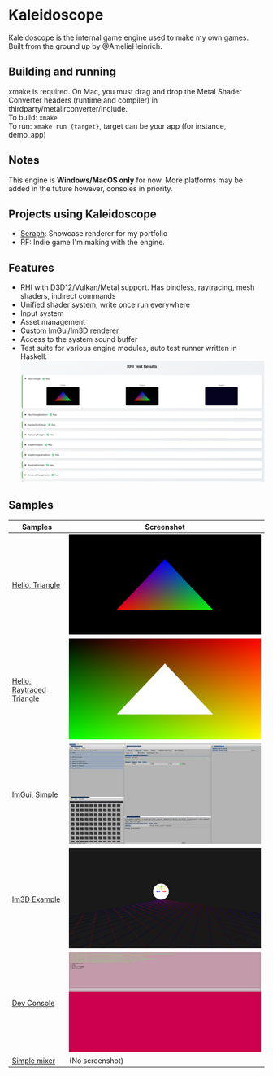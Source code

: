 # Kaleidoscope

Kaleidoscope is the internal game engine used to make my own games. Built from the ground up by @AmelieHeinrich.

## Building and running

xmake is required. On Mac, you must drag and drop the Metal Shader Converter headers (runtime and compiler) in thirdparty/metalirconverter/Include.\
To build: `xmake`\
To run: `xmake run {target}`, target can be your app (for instance, demo_app)

## Notes

This engine is **Windows/MacOS only** for now. More platforms may be added in the future however, consoles in priority.

## Projects using Kaleidoscope

- [Seraph](https://github.com/AmelieHeinrich/Seraph): Showcase renderer for my portfolio
- RF: Indie game I'm making with the engine.

## Features

- RHI with D3D12/Vulkan/Metal support. Has bindless, raytracing, mesh shaders, indirect commands
- Unified shader system, write once run everywhere
- Input system
- Asset management
- Custom ImGui/Im3D renderer
- Access to the system sound buffer
- Test suite for various engine modules, auto test runner written in Haskell: ![](.github/test.png)

## Samples

| Samples | Screenshot |
| -------- | ------- |
| [Hello, Triangle](code/samples/triangle/) | ![](.github/s_tri.png) |
| [Hello, Raytraced Triangle](code/samples/raytracing_simple/) | ![](.github/s_ray.png) |
| [ImGui, Simple](code/samples/imgui_simple/) | ![](.github/s_gui.png) |
| [Im3D Example](code/samples/im3d_simple/) | ![](.github/s_im3d.png) |
| [Dev Console](code/samples/dev_console/) | ![](.github/s_devc.png) |
| [Simple mixer](code/samples/mixer/) | (No screenshot) |
